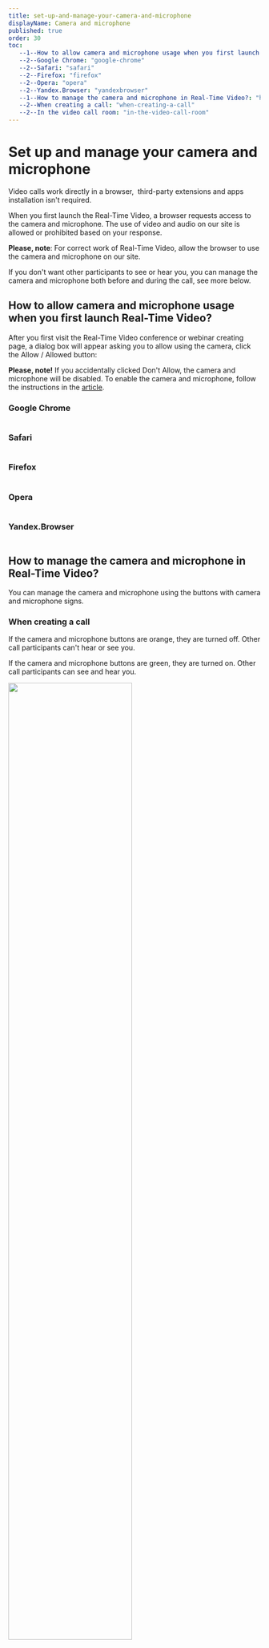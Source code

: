 ```yaml
---
title: set-up-and-manage-your-camera-and-microphone
displayName: Camera and microphone
published: true
order: 30
toc:
   --1--How to allow camera and microphone usage when you first launch Real-Time Video?: "how-to-allow-camera-and-microphone-usage-when-you-first-launch-real-time-video"
   --2--Google Chrome: "google-chrome"
   --2--Safari: "safari"
   --2--Firefox: "firefox"
   --2--Opera: "opera"
   --2--Yandex.Browser: "yandexbrowser"
   --1--How to manage the camera and microphone in Real-Time Video?: "how-to-manage-the-camera-and-microphone-in-real-time-video"
   --2--When creating a call: "when-creating-a-call"
   --2--In the video call room: "in-the-video-call-room"
---
```

# Set up and manage your camera and microphone

Video calls work directly in a browser,  third-party extensions and apps installation isn't required.

When you first launch the Real-Time Video, a browser requests access to the camera and microphone. The use of video and audio on our site is allowed or prohibited based on your response.

**Please, note**: For correct work of Real-Time Video, allow the browser to use the camera and microphone on our site.

If you don't want other participants to see or hear you, you can manage the camera and microphone both before and during the call, see more below.

## How to allow camera and microphone usage when you first launch Real-Time Video?

After you first visit the Real-Time Video conference or webinar creating page, a dialog box will appear asking you to allow using the camera, click the Allow / Allowed button:

**Please, note!** If you accidentally clicked Don't Allow, the camera and microphone will be disabled. To enable the camera and microphone, follow the instructions in the <a href="https://gcore.com/docs/streaming-platform/troubleshooting/real-time-video-issues/fix-the-camera-or-microphone-if-they-do-not-work" target="_blank">article</a>.

### Google Chrome

<img src="https://support.gcore.com/hc/article_attachments/360013193838/_______________________.png" alt="">

### Safari

<img src="https://support.gcore.com/hc/article_attachments/360013112817/Safari_fullscreen.png" alt="">

### Firefox

<img src="https://support.gcore.com/hc/article_attachments/360013112877/firefox_allow__1_.png" alt="">

### Opera

<img src="https://support.gcore.com/hc/article_attachments/360013112897/opera_allow.png" alt="">

### Yandex.Browser

<img src="https://support.gcore.com/hc/article_attachments/360013113037/Yandex_______________.png" alt="">

## How to manage the camera and microphone in Real-Time Video?

You can manage the camera and microphone using the buttons with camera and microphone signs.

### When creating a call

If the camera and microphone buttons are orange, they are turned off. Other call participants can't hear or see you.

If the camera and microphone buttons are green, they are turned on. Other call participants can see and hear you.

<img src="https://support.gcore.com/hc/article_attachments/360013113157/_____________________________.png" alt="" width="70%">

When the camera and microphone are turned on, it is possible to select the required video and sound sources.

To select a video source, click on the arrow to expand the list of available cameras:

<img src="https://support.gcore.com/hc/article_attachments/360013113397/____________________.png" alt="" width="70%">

To select a sound source, click on the arrow to expand the list of available microphones:

<img src="https://support.gcore.com/hc/article_attachments/360013113417/_______________________.png" alt="" width="70%">

### In the video call room

If the camera and microphone buttons are blue, they are turned off. Other call participants can't hear you or see you.

If the camera and microphone buttons are green, they are turned on. Other call participants can see and hear you.

<img src="https://support.gcore.com/hc/article_attachments/360013113517/________________________________.png" alt="" width="70%">

In the mobile version of Real-Time Video, you can change the camera during a call. The camera change button is located to the right of the camera button.

If the camera change button is green, the main camera is on.

<img src="https://support.gcore.com/hc/article_attachments/360013110717/meet________________.jpg" alt="" width="254">

If the camera change button is blue, the front camera is on.

<img src="https://support.gcore.com/hc/article_attachments/360013191738/meet_______.png" alt="" width="253">